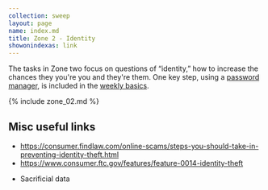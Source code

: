 ```yaml
---
collection: sweep
layout: page
name: index.md
title: Zone 2 - Identity
showonindexas: link
---
```


 The tasks in Zone two focus on questions of “identity,” how to increase the chances they you're you and they're them. One key step, using a [password manager](../zone00/password_manager.md), is included in the [weekly basics](../zone00/index.md).

{% include zone_02.md %}

## Misc useful links
* <https://consumer.findlaw.com/online-scams/steps-you-should-take-in-preventing-identity-theft.html>
* <https://www.consumer.ftc.gov/features/feature-0014-identity-theft>

- Sacrificial data
